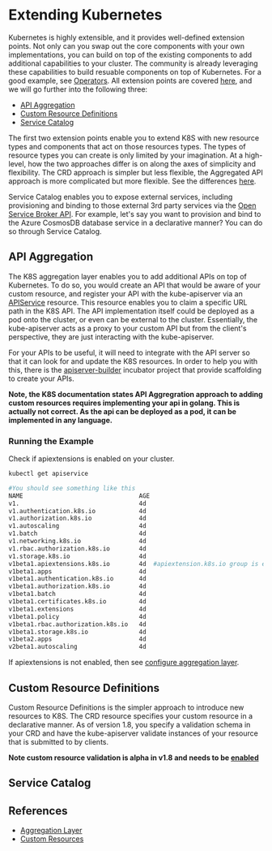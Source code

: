 # Extending Kubernetes #

Kubernetes is highly extensible, and it provides well-defined extension points. Not only can you swap out the core components with your own implementations, you can build on top of the existing components to add additional capabilities to your cluster.  The community is already leveraging these capabilities to build resuable components on top of Kubernetes.  For a good example, see [Operators](https://coreos.com/operators/). All extension points are covered [here](https://kubernetes.io/docs/concepts/overview/extending/), and we will go further into the following three:

- [API Aggregation](#markdown-header-api-aggregation)
- [Custom Resource Definitions](#markdown-header-custom-resource-definitions)
- [Service Catalog](#markdown-service-catalog) 

The first two extension points enable you to extend K8S with new resource types and components that act on those resources types.  The types of resource types you can create is only limited by your imagination.  At a high-level, how the two approaches differ is on along the axes of simplicity and flexibility.  The CRD approach is simpler but less flexible, the Aggregated API approach is more complicated but more flexible.  See the differences [here](https://www.openservicebrokerapi.org/).  

Service Catalog enables you to expose external services, including provisioning and binding to those external 3rd party services via the [Open Service Broker API](https://www.openservicebrokerapi.org/).   For example, let's say you want to provision and bind to the Azure CosmosDB database service in a declarative manner?  You can do so through Service Catalog.  

## API Aggregation

The K8S aggregation layer enables you to add additional APIs on top of Kubernetes. To do so, you would create an API that would be aware of your custom resource, and register your API with the kube-apiserver via an [APIService](https://kubernetes.io/docs/reference/generated/kubernetes-api/v1.9/#apiservice-v1beta1-apiregistration) resource.  This resource enables you to claim a specific URL path in the K8S API.  The API implementation itself could be deployed as a pod onto the cluster, or even can be external to the cluster.  Essentially, the kube-apiserver acts as a proxy to your custom API but from the client's perspective, they are just interacting with the kube-apiserver.

For your APIs to be useful, it will need to integrate with the API server so that it can look for and update the K8S resources.  In order to help you with this, there is the [apiserver-builder](https://github.com/kubernetes-incubator/apiserver-builder/blob/master/README.md) incubator project that provide scaffolding to create your APIs. 

**Note, the K8S documentation states API Aggregration approach to adding custom resources requires implementing your api in golang.  This is actually not correct.  As the api can be deployed as a pod, it can be implemented in any language.**

### Running the Example ###

Check if apiextensions is enabled on your cluster.

```sh
kubectl get apiservice

#You should see something like this
NAME                                AGE
v1.                                 4d
v1.authentication.k8s.io            4d
v1.authorization.k8s.io             4d
v1.autoscaling                      4d
v1.batch                            4d
v1.networking.k8s.io                4d
v1.rbac.authorization.k8s.io        4d
v1.storage.k8s.io                   4d
v1beta1.apiextensions.k8s.io        4d  #apiextension.k8s.io group is enabled
v1beta1.apps                        4d
v1beta1.authentication.k8s.io       4d
v1beta1.authorization.k8s.io        4d
v1beta1.batch                       4d
v1beta1.certificates.k8s.io         4d
v1beta1.extensions                  4d
v1beta1.policy                      4d
v1beta1.rbac.authorization.k8s.io   4d
v1beta1.storage.k8s.io              4d
v1beta2.apps                        4d
v2beta1.autoscaling                 4d
```
If apiextensions is not enabled, then see [configure aggregation layer](https://kubernetes.io/docs/tasks/access-kubernetes-api/configure-aggregation-layer/).




## Custom Resource Definitions

Custom Resource Definitions is the simpler approach to introduce new resources to K8S.  The CRD resource specifies your custom resource in a declarative manner.  As of version 1.8, you specify a validation schema in your CRD and have the kube-apiserver validate instances of your resource that is submitted to by clients.  

**Note custom resource validation is alpha in v1.8 and needs to be [enabled](https://kubernetes.io/docs/tasks/access-kubernetes-api/extend-api-custom-resource-definitions/)** 

## Service Catalog

## References

- [Aggregation Layer](https://kubernetes.io/docs/concepts/api-extension/apiserver-aggregation/)
- [Custom Resources](https://kubernetes.io/docs/concepts/api-extension/custom-resources/)

